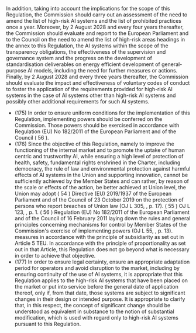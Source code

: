 In addition, taking into account the implications for the scope of this  Regulation,  the  Commission  should  carry  out  an  assessment  of  the  need  to  amend  the  list  of  high-risk  AI systems and the list of prohibited practices once a year. Moreover, by 2 August 2028 and every four years thereafter, the Commission should evaluate and report to the European Parliament and to the Council on the need to amend the  list  of  high-risk  areas  headings  in  the  annex  to  this  Regulation,  the  AI  systems  within  the  scope  of  the transparency  obligations,  the  effectiveness  of  the  supervision  and  governance  system  and  the  progress  on  the development  of  standardisation  deliverables  on  energy  efficient  development  of  general-purpose  AI  models, including the need for further measures or actions. Finally, by 2 August 2028 and every three years thereafter, the Commission should evaluate the impact and effectiveness of voluntary codes of conduct to foster the application of the  requirements  provided for  high-risk  AI  systems  in  the  case  of  AI  systems  other  than  high-risk  AI  systems  and possibly other  additional  requirements  for  such  AI  systems.
- (175) In  order  to ensure  uniform conditions for  the implementation of  this Regulation, implementing powers should be conferred on the Commission. Those powers should be exercised in accordance with Regulation (EU) No 182/2011 of  the  European  Parliament  and  of  the  Council ( 56 ).
- (176) Since the objective of this Regulation, namely to improve the functioning of the internal market and to promote the uptake of human centric and trustworthy AI, while ensuring a high level of protection of health, safety, fundamental rights enshrined in the Charter, including democracy, the rule of  law and environmental protection against harmful effects of AI systems in the Union and supporting innovation, cannot be sufficiently achieved by the Member States and can rather, by reason of the scale or effects of the action, be better achieved at Union level, the Union may adopt
( 54 ) Directive (EU) 2019/1937 of  the European Parliament and of the Council of 23 October 2019 on the protection of persons who report  breaches  of  Union  law  (OJ  L  305,  ,  p.  17).
( 55 ) OJ L  123,  ,  p.  1.
( 56 ) Regulation  (EU)  No  182/2011  of  the  European  Parliament  and  of  the  Council  of  16  February  2011  laying  down  the  rules  and general principles concerning mechanisms for control by Member States of the Commission's exercise of implementing powers (OJ L  55,  ,  p.  13).
measures  in  accordance  with  the  principle  of  subsidiarity  as  set  out  in  Article  5  TEU.  In  accordance  with  the principle of proportionality as set out in that Article, this Regulation does not go beyond what is necessary in order to  achieve  that  objective.
- (177) In order to ensure legal certainty, ensure an appropriate adaptation period for operators and avoid disruption to the market, including by ensuring continuity of the use of AI systems, it is appropriate that this Regulation applies to the high-risk AI systems that have been placed on the market or put into service before the general date of application thereof, only if, from that date, those systems are subject to significant changes in their design or intended purpose. It is appropriate to clarify that, in this respect, the concept of significant change should be understood as equivalent in  substance  to  the  notion  of  substantial  modification,  which  is  used  with  regard  only  to  high-risk  AI  systems pursuant to this Regulation. 